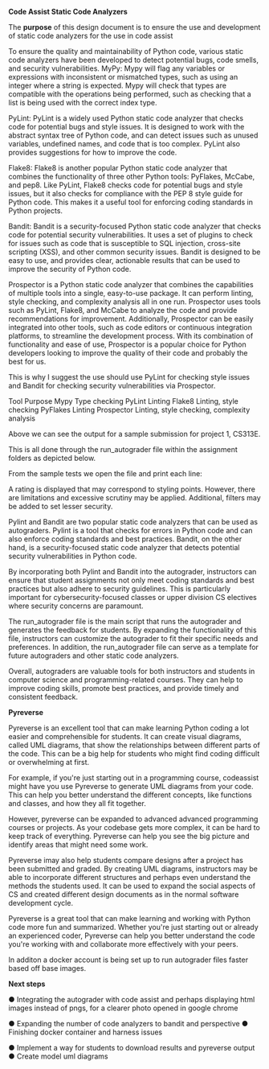 ﻿<a name="br1"></a>**Code Assist Static Code Analyzers**

The **purpose** of this design document is to ensure the use and development of static code analyzers for the use in code assist

To ensure the quality and maintainability of Python code, various static code analyzers havebeen developed to detect potential bugs, code smells, and security vulnerabilities. MyPy: Mypywill flag any variables or expressions with inconsistent or mismatched types, such as using aninteger where a string is expected. Mypy will check that types are compatible with theoperations being performed, such as checking that a list is being used with the correct indextype.

PyLint: PyLint is a widely used Python static code analyzer that checks code for potential bugsand style issues. It is designed to work with the abstract syntax tree of Python code, and candetect issues such as unused variables, undefined names, and code that is too complex. PyLintalso provides suggestions for how to improve the code.

Flake8: Flake8 is another popular Python static code analyzer that combines the functionality ofthree other Python tools: PyFlakes, McCabe, and pep8. Like PyLint, Flake8 checks code forpotential bugs and style issues, but it also checks for compliance with the PEP 8 style guide forPython code. This makes it a useful tool for enforcing coding standards in Python projects.

Bandit: Bandit is a security-focused Python static code analyzer that checks code for potentialsecurity vulnerabilities. It uses a set of plugins to check for issues such as code that issusceptible to SQL injection, cross-site scripting (XSS), and other common security issues.Bandit is designed to be easy to use, and provides clear, actionable results that can be used toimprove the security of Python code.

Prospector is a Python static code analyzer that combines the capabilities of multiple tools into asingle, easy-to-use package. It can perform linting, style checking, and complexity analysis all inone run. Prospector uses tools such as PyLint, Flake8, and McCabe to analyze the code andprovide recommendations for improvement. Additionally, Prospector can be easily integratedinto other tools, such as code editors or continuous integration platforms, to streamline thedevelopment process. With its combination of functionality and ease of use, Prospector is apopular choice for Python developers looking to improve the quality of their code and probablythe best for us.

This is why I suggest the use should use PyLint for checking style issues and Bandit forchecking security vulnerabilities via Prospector.

Tool Purpose Mypy Type checking PyLint Linting Flake8 Linting, style checking PyFlakes LintingProspector Linting, style checking, complexity analysis




<a name="br2"></a>Above we can see the output for a sample submission for project 1, CS313E.

This is all done through the run\_autograder file within the assignment folders as depicted below.

From the sample tests we open the file and print each line:

A rating is displayed that may correspond to styling points. However, there are limitations andexcessive scrutiny may be applied. Additional, filters may be added to set lesser security.




<a name="br3"></a>Pylint and Bandit are two popular static code analyzers that can be used as autograders. Pylintis a tool that checks for errors in Python code and can also enforce coding standards and bestpractices. Bandit, on the other hand, is a security-focused static code analyzer that detectspotential security vulnerabilities in Python code.

By incorporating both Pylint and Bandit into the autograder, instructors can ensure that studentassignments not only meet coding standards and best practices but also adhere to securityguidelines. This is particularly important for cybersecurity-focused classes or upper division CSelectives where security concerns are paramount.

The run\_autograder file is the main script that runs the autograder and generates the feedbackfor students. By expanding the functionality of this file, instructors can customize the autograderto fit their specific needs and preferences. In addition, the run\_autograder file can serve as atemplate for future autograders and other static code analyzers.

Overall, autograders are valuable tools for both instructors and students in computer scienceand programming-related courses. They can help to improve coding skills, promote bestpractices, and provide timely and consistent feedback.

**Pyreverse**

Pyreverse is an excellent tool that can make learning Python coding a lot easier andcomprehensible for students. It can create visual diagrams, called UML diagrams, that show therelationships between different parts of the code. This can be a big help for students who mightfind coding difficult or overwhelming at first.

For example, if you're just starting out in a programming course, codeassist might have you usePyreverse to generate UML diagrams from your code. This can help you better understand thedifferent concepts, like functions and classes, and how they all fit together.




<a name="br4"></a>However, pyreverse can be expanded to advanced advanced programming courses or projects.As your codebase gets more complex, it can be hard to keep track of everything. Pyreverse canhelp you see the big picture and identify areas that might need some work.

Pyreverse imay also help students compare designs after a project has been submitted andgraded. By creating UML diagrams, instructors may be able to incorporate different structuresand perhaps even understand the methods the students used. It can be used to expand thesocial aspects of CS and created different design documents as in the normal softwaredevelopment cycle.

Pyreverse is a great tool that can make learning and working with Python code more fun andsummarized. Whether you're just starting out or already an experienced coder, Pyreverse canhelp you better understand the code you're working with and collaborate more effectively withyour peers.




<a name="br5"></a>In additon a docker account is being set up to run autograder files faster based off base images.




<a name="br6"></a>**Next steps**

● Integrating the autograder with code assist and perhaps displaying html images instead of pngs, for a clearer photo opened in google chrome

● Expanding the number of code analyzers to bandit and perspective● Finishing docker container and harness issues

● Implement a way for students to download results and pyreverse output● Create model uml diagrams
